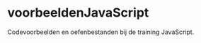 voorbeeldenJavaScript
=====================

Codevoorbeelden en oefenbestanden bij de training JavaScript.

